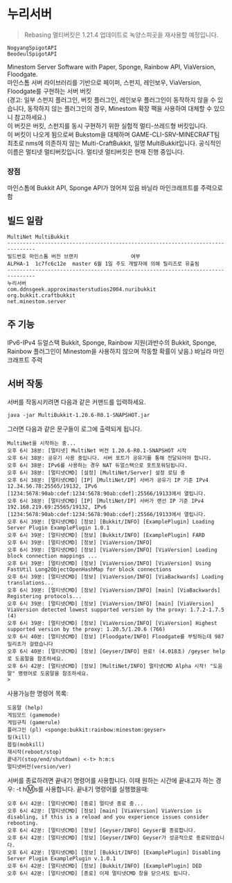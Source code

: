 # 누리서버

> Rebasing
> 멀티버킷은 1.21.4 업데이트로 녹양스피곳을 재사용할 예정입니다.

```
NogyangSpigotAPI
BeodeulSpigotAPI
```
Minestom Server Software with Paper, Sponge, Rainbow API, ViaVersion, Floodgate.                                                                                                                              
마인스톰 서버 라이브러리를 기반으로 페이퍼, 스펀지, 레인보우, ViaVersion, Floodgate를 구현하는 서버 버킷                 
(경고: 일부 스펀지 플러그인, 버킷 플러그인, 레인보우 플러그인이 동작하지 않을 수 있습니다, 동작하지 않는 플러그인의 경우, Minestom 확장 팩을 사용하여 대체할 수 있으니 참고하세요.)                                                                                     
이 버킷은 버킷, 스펀지를 동시 구현하기 위한 실험적 멀티-쓰레드형 버킷입니다.                               
이 버킷이 나오게 됨으로써 Bukstom을 대체하며 GAME-CLI-SRV-MINECRAFT팀 최초로 nms에 의존하지 않는 Multi-CraftBukkit, 일명 MultiBukkit입니다.
공식적인 이름은 멀티넷 멀티버킷입니다. 
멀티넷 멀티버킷은 현재 진행 중입니다.


### 장점
마인스톰에 Bukkit API, Sponge API가 얹어져 있음
바닐라 마인크래프트를 주력으로 함

## 빌드 일람
```
MultiNet MultiBukkit
-------------------------------------------------------------------------------
빌드번호 마인스톰 버전 브랜치                 여부
ALPHA-1  1c7fc6c12e  master 6월 1일 주도 개발자에 의해 릴리즈로 유출됨
-------------------------------------------------------------------------------
누리서버
com.ddnsgeek.approximasterstudios2004.nuribukkit
org.bukkit.craftbukkit
net.minestom.server
```

## 주 기능
IPv6-IPv4 듀얼스택
Bukkit, Sponge, Rainbow 지원(과반수의 Bukkit, Sponge, Rainbow 플러그인이 Minestom을 사용하지 않으며 작동할 확률이 낮음.)
바닐라 마인크래프트 주력
## 서버 작동
서버를 작동시키려면 다음과 같은 커맨드를 입력하세요.
```
java -jar MultiBukkit-1.20.6-R0.1-SNAPSHOT.jar
```
그러면 다음과 같은 문구들이 로그에 출력되게 됩니다.
```
MultiNet을 시작하는 중...
오후 6시 38분: [멀티넷] MultiNet 버전 1.20.6-R0.1-SNAPSHOT 시작
오후 6시 38분: 공유기 사용 중입니다. 서버 포트가 공유기를 통해 전달되어야 합니다.
오후 6시 38분: IPv6를 사용하는 경우 NAT 듀얼스택으로 포트포워딩됩니다.
오후 6시 38분: [멀티넷CMD] [설정] [MultiNet/Server] 설정 로딩 중
오후 6시 38분: [멀티넷CMD] [IP] [MultiNet/IP] 서버가 공유기 IP 기준 IPv4 12.34.56.78:25565/19132, IPv6 [1234:5678:90ab:cdef:1234:5678:90ab:cdef]:25566/19133에서 열립니다.
오후 6시 38분: [멀티넷CMD] [IP] [MultiNet/IP] 서버가 랜선 IP 기준 IPv4 192.168.219.69:25565/19132, IPv6 [1234:5678:90ab:cdef:1234:5678:90ab:cdef]:25566/19133에서 열립니다. 
오후 6시 39분: [멀티넷CMD] [정보] [Bukkit/INFO] [ExamplePlugin] Loading Server Plugin ExamplePlugin 1.0.1
오후 6시 39분: [멀티넷CMD] [정보] [Bukkit/INFO] [ExamplePlugin] FARD
오후 6시 39분: [멀티넷CMD] [정보] [ViaVersion/INFO]
오후 6시 39분: [멀티넷CMD] [정보] [ViaVersion/INFO] [ViaVersion] Loading block connection mappings ...
오후 6시 39분: [멀티넷CMD] [정보] [ViaVersion/INFO] [ViaVersion] Using FastUtil Long2ObjectOpenHashMap for block connections
오후 6시 39분: [멀티넷CMD] [정보] [ViaVersion/INFO] [ViaBackwards] Loading translations...
오후 6시 39분: [멀티넷CMD] [정보] [ViaVersion/INFO] [main] [ViaBackwards] Registering protocols...
오후 6시 39분: [멀티넷CMD] [정보] [ViaVersion/INFO] [main] [ViaVersion] ViaVersion detected lowest supported version by the proxy: 1.7.2-1.7.5 (4)
오후 6시 39분: [멀티넷CMD] [정보] [ViaVersion/INFO] [ViaVersion] Highest supported version by the proxy: 1.20.5/1.20.6 (766)
오후 6시 40분: [멀티넷CMD] [정보] [Floodgate/INFO] Floodgate를 부팅하는데 987밀리초가 걸렸습니다
오후 6시 40분: [멀티넷CMD] [정보] [Geyser/INFO] 완료! (4.018초) /geyser help로 도움말을 참조하세요.
오후 6시 42분: [멀티넷CMD] [정보] [MultiNet/INFO] 멀티넷CMD Alpha 시작! "도움말" 명령어로 도움말을 참조하세요.
>
```
사용가능한 명령어 목록:
```
도움말 (help)
게임모드 (gamemode)
게임규칙 (gamerule)
플러그인 (pl) <sponge:bukkit:rainbow:minestom:geyser>
킬(kill)
몹킬(mobkill)
재시작(reboot/stop)
끝내기(stop/end/shutdown) <-t> h:m:s
멀티넷버전(version/ver)
```
서버를 종료하려면 끝내기 명령어를 사용합니다.
이때 원하는 시간에 끝내고자 하는 경우: -t h:m:s를 사용합니다.
끝내기 명령어를 실행했을때:
```
오후 6시 42분: [멀티넷CMD] [종료] 멀티넷 종료 중...
오후 6시 42분: [멀티넷CMD] [정보] [main] [ViaVersion] ViaVersion is disabling, if this is a reload and you experience issues consider rebooting.
오후 6시 42분: [멀티넷CMD] [정보] [Geyser/INFO] Geyser를 종료합니다.
오후 6시 42분: [멀티넷CMD] [정보] [Geyser/INFO] Geyser가 성공적으로 종료되었습니다.
오후 6시 42분: [멀티넷CMD] [정보] [Bukkit/INFO] [ExamplePlugin] Disabling Server Plugin ExamplePlugin v.1.0.1
오후 6시 42분: [멀티넷CMD] [정보] [Bukkit/INFO] [ExamplePlugin] DED
오후 6시 42분: [멀티넷CMD] [종료] 이제 멀티넷CMD 창을 닫으셔도 됩니다.
```
